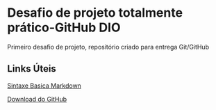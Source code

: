 # Desafio de projeto totalmente prático-GitHub DIO
Primeiro desafio de projeto, repositório criado para entrega Git/GitHub

## Links Úteis
[Sintaxe Basica Markdown](https://www.markdownguide.org/basic-syntax/)

[Download do GitHub](https://git-scm.com/downloads)
